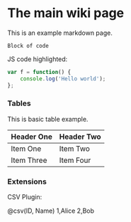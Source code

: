 # The main wiki page

This is an example markdown page.

```
Block of code
```

JS code highlighted:

```javascript
var f = function() {
    console.log('Hello world');
};
```

### Tables

This is basic table example.

| Header One | Header Two |
|:-----------|:-----------|
| Item One   | Item Two   |
| Item Three | Item Four  |


### Extensions

CSV Plugin:

@csv(ID, Name)
  1,Alice
  2,Bob
